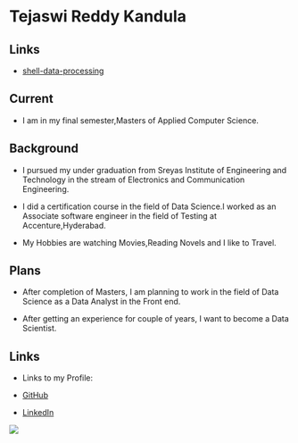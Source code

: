 # Tejaswi Reddy Kandula

## Links
- [shell-data-processing](https://github.com/Teju2404/shell-data-processing)

## Current
- I am in my final semester,Masters of Applied Computer Science.

## Background
- I pursued my under graduation from Sreyas Institute of Engineering and Technology in the stream of Electronics and Communication Engineering.

- I did a certification course in the field of Data Science.I worked as an Associate software engineer in the field of Testing at Accenture,Hyderabad.

- My Hobbies are watching Movies,Reading Novels and I like to Travel.

## Plans
- After completion of Masters, I am planning to work in the field of Data Science as a Data Analyst in the Front end.

- After getting an experience for couple of years, I want to become a Data Scientist.
## Links

- Links to my Profile:

- [GitHub](https://github.com/Teju2404)

- [LinkedIn](https://www.linkedin.com/in/tejaswi-reddy-kandula-800468128/)  

![](https://github.com/Teju2404/big-data-developer/blob/main/Tejaswi.jpg)
